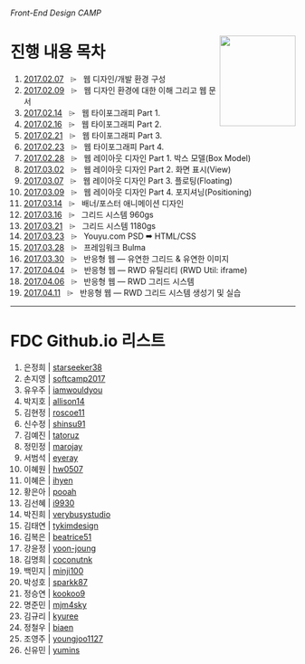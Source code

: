 ###### Front-End Design CAMP

<img src="https://cdn.rawgit.com/yamoo9/FDS/3rd_FDS/ASSETS/table-of-contents.png" alt="" align="right" width="134" height="160">

# 진행 내용 목차

1. [2017.02.07](./DAY01/README.md) &nbsp; ⌲ &nbsp; 웹 디자인/개발 환경 구성
1. [2017.02.09](./DAY02/README.md) &nbsp; ⌲ &nbsp; 웹 디자인 환경에 대한 이해 그리고 웹 문서
1. [2017.02.14](./DAY03/README.md) &nbsp; ⌲ &nbsp; 웹 타이포그래피 Part 1.
1. [2017.02.16](./DAY04/README.md) &nbsp; ⌲ &nbsp; 웹 타이포그래피 Part 2.
1. [2017.02.21](./DAY05/README.md) &nbsp; ⌲ &nbsp; 웹 타이포그래피 Part 3.
1. [2017.02.23](./DAY06/README.md) &nbsp; ⌲ &nbsp; 웹 타이포그래피 Part 4.
1. [2017.02.28](./DAY07/README.md) &nbsp; ⌲ &nbsp; 웹 레이아웃 디자인 Part 1. 박스 모델(Box Model)
1. [2017.03.02](./DAY08/README.md) &nbsp; ⌲ &nbsp; 웹 레이아웃 디자인 Part 2. 화면 표시(View)
1. [2017.03.07](./DAY09/README.md) &nbsp; ⌲ &nbsp; 웹 레이아웃 디자인 Part 3. 플로팅(Floating)
1. [2017.03.09](./DAY10/README.md) &nbsp; ⌲ &nbsp; 웹 레이아웃 디자인 Part 4. 포지셔닝(Positioning)
1. [2017.03.14](./DAY11/README.md) &nbsp; ⌲ &nbsp; 배너/포스터 애니메이션 디자인
1. [2017.03.16](./DAY12/README.md) &nbsp; ⌲ &nbsp; 그리드 시스템 960gs
1. [2017.03.21](./DAY13/README.md) &nbsp; ⌲ &nbsp; 그리드 시스템 1180gs
1. [2017.03.23](./DAY14/README.md) &nbsp; ⌲ &nbsp; Youyu.com PSD ➡ HTML/CSS
1. [2017.03.28](./DAY15/README.md) &nbsp; ⌲ &nbsp; 프레임워크 Bulma
1. [2017.03.30](./DAY16/README.md) &nbsp; ⌲ &nbsp; 반응형 웹 — 유연한 그리드 & 유연한 이미지
1. [2017.04.04](./DAY17/README.md) &nbsp; ⌲ &nbsp; 반응형 웹 — RWD 유틸리티 (RWD Util: iframe)
1. [2017.04.06](./DAY18/README.md) &nbsp; ⌲ &nbsp; 반응형 웹 — RWD 그리드 시스템
1. [2017.04.11](./DAY19/README.md) &nbsp; ⌲ &nbsp; 반응형 웹 — RWD 그리드 시스템 생성기 및 실습

---

# FDC Github.io 리스트

1. 은정희 | [starseeker38](https://github.com/starseeker38/starseeker38.github.io)
1. 손지영 | [softcamp2017](https://github.com/softcamp2017/softcamp2017.github.io)
1. 유우주 | [iamwouldyou](https://github.com/iamwouldyou/iamwouldyou.github.io)
1. 박지호 | [allison14](https://github.com/allison14/allison14.github.io)
1. 김현정 | [roscoe11](https://github.com/roscoe11/roscoe11.github.io)
1. 신수정 | [shinsu91](https://github.com/shinsu91/shinsu91.github.io)
1. 김예진 | [tatoruz](https://github.com/tatoruz/tatoruz.github.io)
1. 정민정 | [marojay](https://github.com/marojay/marojay.github.io)
1. 서범석 | [eyeray](https://github.com/eyeray/eyeray.github.io)
1. 이혜원 | [hw0507](https://github.com/hw0507/hw0507.github.io)
1. 이혜은 | [ihyen](https://github.com/ihyen/ihyen.github.io)
1. 황은아 | [pooah](https://github.com/pooah/pooah.github.io)
1. 김선혜 | [i9930](http://github.com/i9930/i9930.github.io)
1. 박진희 | [verybusystudio](https://github.com/verybusystudio/verybusystudio.github.io)
1. 김태연 | [tykimdesign](https://github.com/tykimdesign/tykimdesign.github.io)
1. 김복은 | [beatrice51](https://beatrice51.github.io)
1. 강윤정 | [yoon-joung](https://github.com/Yoon-Joung/yoon-joung.github.io)
1. 김명희 | [coconutnk](https://github.com/coconutnk/coconutnk.github.io)
1. 백민지 | [minji100](https://github.com/minji100/minji100.github.io)
1. 박성호 | [sparkk87](https://github.com/sparkk87/sparkk87.github.io)
1. 정승연 | [kookoo9](https://github.com/kookoo9/kookoo9.github.io)
1. 명준민 | [mjm4sky](https://github.com/mjm4sky/mjm4sky.github.io)
1. 김규리 | [kyuree](https://github.com/kyuree/kyuree.github.io/)
1. 정철우 | [biaen](https://github.com/biaen/biaen.github.io)
1. 조영주 | [youngjoo1127](https://github.com/youngjoo1127/youngjoo1127.github.io)
1. 신유민 | [yumins](https://github.com/yumins/yumins.github.io)
